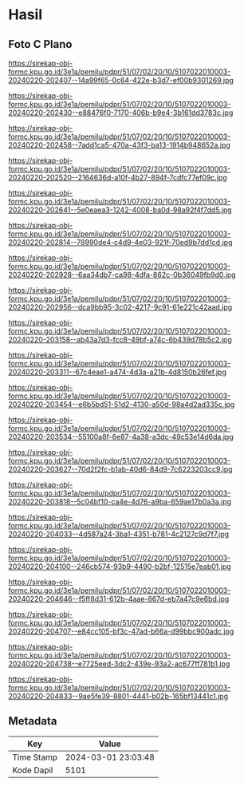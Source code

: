 # Hasil

## Foto C Plano

https://sirekap-obj-formc.kpu.go.id/3e1a/pemilu/pdpr/51/07/02/20/10/5107022010003-20240220-202407--14a99f65-0c64-422e-b3d7-ef00b9301269.jpg

https://sirekap-obj-formc.kpu.go.id/3e1a/pemilu/pdpr/51/07/02/20/10/5107022010003-20240220-202430--e88476f0-7170-406b-b9e4-3b161dd3783c.jpg

https://sirekap-obj-formc.kpu.go.id/3e1a/pemilu/pdpr/51/07/02/20/10/5107022010003-20240220-202458--7add1ca5-470a-43f3-ba13-1914b948652a.jpg

https://sirekap-obj-formc.kpu.go.id/3e1a/pemilu/pdpr/51/07/02/20/10/5107022010003-20240220-202520--2164636d-a10f-4b27-894f-7cdfc77ef09c.jpg

https://sirekap-obj-formc.kpu.go.id/3e1a/pemilu/pdpr/51/07/02/20/10/5107022010003-20240220-202641--5e0eaea3-1242-4008-ba0d-98a92f4f7dd5.jpg

https://sirekap-obj-formc.kpu.go.id/3e1a/pemilu/pdpr/51/07/02/20/10/5107022010003-20240220-202814--78990de4-c4d9-4e03-921f-70ed9b7dd1cd.jpg

https://sirekap-obj-formc.kpu.go.id/3e1a/pemilu/pdpr/51/07/02/20/10/5107022010003-20240220-202928--6aa34db7-ca98-4dfa-862c-0b36049fb9d0.jpg

https://sirekap-obj-formc.kpu.go.id/3e1a/pemilu/pdpr/51/07/02/20/10/5107022010003-20240220-202956--dca9bb95-3c02-4217-9c91-61e221c42aad.jpg

https://sirekap-obj-formc.kpu.go.id/3e1a/pemilu/pdpr/51/07/02/20/10/5107022010003-20240220-203158--ab43a7d3-fcc8-49bf-a74c-6b439d78b5c2.jpg

https://sirekap-obj-formc.kpu.go.id/3e1a/pemilu/pdpr/51/07/02/20/10/5107022010003-20240220-203311--67c4eae1-a474-4d3a-a21b-4d8150b26fef.jpg

https://sirekap-obj-formc.kpu.go.id/3e1a/pemilu/pdpr/51/07/02/20/10/5107022010003-20240220-203454--e6b5bd51-51d2-4130-a50d-98a4d2ad335c.jpg

https://sirekap-obj-formc.kpu.go.id/3e1a/pemilu/pdpr/51/07/02/20/10/5107022010003-20240220-203534--55100a8f-6e87-4a38-a3dc-49c53e14d6da.jpg

https://sirekap-obj-formc.kpu.go.id/3e1a/pemilu/pdpr/51/07/02/20/10/5107022010003-20240220-203627--70d2f2fc-b1ab-40d6-84d9-7c6223203cc9.jpg

https://sirekap-obj-formc.kpu.go.id/3e1a/pemilu/pdpr/51/07/02/20/10/5107022010003-20240220-203818--5c04bf10-ca4e-4d76-a9ba-659ae17b0a3a.jpg

https://sirekap-obj-formc.kpu.go.id/3e1a/pemilu/pdpr/51/07/02/20/10/5107022010003-20240220-204033--4d587a24-3ba1-4351-b781-4c2127c9d7f7.jpg

https://sirekap-obj-formc.kpu.go.id/3e1a/pemilu/pdpr/51/07/02/20/10/5107022010003-20240220-204100--246cb574-93b9-4490-b2bf-12515e7eab01.jpg

https://sirekap-obj-formc.kpu.go.id/3e1a/pemilu/pdpr/51/07/02/20/10/5107022010003-20240220-204646--f5ff8d31-612b-4aae-867d-eb7a47c9e6bd.jpg

https://sirekap-obj-formc.kpu.go.id/3e1a/pemilu/pdpr/51/07/02/20/10/5107022010003-20240220-204707--e84cc105-bf3c-47ad-b66a-d99bbc900adc.jpg

https://sirekap-obj-formc.kpu.go.id/3e1a/pemilu/pdpr/51/07/02/20/10/5107022010003-20240220-204738--e7725eed-3dc2-439e-93a2-ac677ff781b1.jpg

https://sirekap-obj-formc.kpu.go.id/3e1a/pemilu/pdpr/51/07/02/20/10/5107022010003-20240220-204833--9ae5fe39-8801-4441-b02b-165bf13441c1.jpg


## Metadata

| Key        | Value               |
| ---------- | ------------------- |
| Time Stamp | 2024-03-01 23:03:48 |
| Kode Dapil | 5101                |



